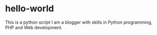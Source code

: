 # hello-world
This is a python script
I am a blogger with skills in Python programming, PHP and Web development.

